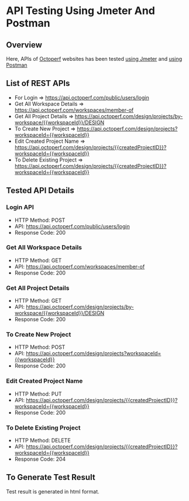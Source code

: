 # API Testing Using Jmeter And Postman

## Overview
Here, APIs of [Octoperf](https://doc.octoperf.com/) websites has been tested [using Jmeter](https://github.com/thchoudhury/ApiTestingUsingJmeterAndPostman/tree/master/UsingJmeter) and [using Postman](https://github.com/thchoudhury/ApiTestingUsingJmeterAndPostman/tree/master/UsingPostman)


## List of REST APIs
* For Login => https://api.octoperf.com/public/users/login
* Get All Workspace Details => https://api.octoperf.com/workspaces/member-of
* Get All Project Details => https://api.octoperf.com/design/projects/by-workspace/{{workspaceId}}/DESIGN
* To Create New Project => https://api.octoperf.com/design/projects?workspaceId={{workspaceId}}
* Edit Created Project Name => https://api.octoperf.com/design/projects/{{createdProjectID}}?workspaceId={{workspaceId}}
* To Delete Existing Project => https://api.octoperf.com/design/projects/{{createdProjectID}}?workspaceId={{workspaceId}}


## Tested API Details
### Login API
* HTTP Method: POST
* API:  https://api.octoperf.com/public/users/login
* Response Code: 200 

### Get All Workspace Details
* HTTP Method: GET
* API:  https://api.octoperf.com/workspaces/member-of
* Response Code: 200 

### Get All Project Details
* HTTP Method: GET
* API:  https://api.octoperf.com/design/projects/by-workspace/{{workspaceId}}/DESIGN
* Response Code: 200 

### To Create New Project
* HTTP Method: POST
* API:  https://api.octoperf.com/design/projects?workspaceId={{workspaceId}}
* Response Code: 200 

### Edit Created Project Name
* HTTP Method: PUT
* API: https://api.octoperf.com/design/projects/{{createdProjectID}}?workspaceId={{workspaceId}}
* Response Code: 200 

### To Delete Existing Project
* HTTP Method: DELETE
* API:  https://api.octoperf.com/design/projects/{{createdProjectID}}?workspaceId={{workspaceId}}
* Response Code: 204

## To Generate Test Result
Test result is generated in html format.
